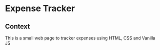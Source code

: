 # Expense Tracker

## Context

This is a small web page to tracker expenses using HTML, CSS and Vanilla JS
